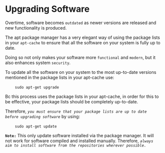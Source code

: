 # **Upgrading Software**

Overtime, software becomes `outdated` as newer versions are released and new functionality is produced.

The apt package manager has a very elegant way of using the package lists in your `apt-cache` to ensure that all the software on your system is fully up to date.

Doing so not only makes your software more `functional` and `modern`, but it also enhances system `security`.

To update all the software on your system to the most up-to-date versions mentioned in the package lists in your apt-cache use:

&nbsp; &nbsp; &nbsp; &nbsp; `sudo apt-get upgrade`

Bc this process uses the package lists in your apt-cache, in order for this to be effective, your package lists should be completely up-to-date.

Therefore, *`you must ensure that your package lists are up to date before upgrading software`* by using:

&nbsp; &nbsp; &nbsp; &nbsp; `sudo apt-get update`

**`Note:`** This only update software installed via the package manager. It will not work for software compiled and installed manually. Therefore, *`always aim to install software from the repositories wherever possible.`*

